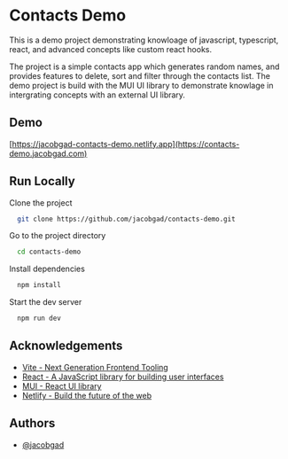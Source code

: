 
# Contacts Demo

This is a demo project demonstrating knowloage of javascript, typescript, react, and advanced concepts like custom react hooks.

The project is a simple contacts app which generates random names, and provides features to delete, sort and filter through the contacts list. The demo project is build with the MUI UI library to demonstrate knowlage in intergrating concepts with an external UI library.




## Demo

[https://jacobgad-contacts-demo.netlify.app](https://contacts-demo.jacobgad.com)


## Run Locally

Clone the project

```bash
  git clone https://github.com/jacobgad/contacts-demo.git
```

Go to the project directory

```bash
  cd contacts-demo
```

Install dependencies

```bash
  npm install
```

Start the dev server

```bash
  npm run dev
```


## Acknowledgements

 - [Vite - Next Generation Frontend Tooling](https://vitejs.dev/)
 - [React - A JavaScript library for building user interfaces](https://reactjs.org/)
 - [MUI - React UI library](https://mui.com/)
 - [Netlify - Build the future of the web](https://www.netlify.com/)


## Authors

- [@jacobgad](https://github.com/jacobgad)

